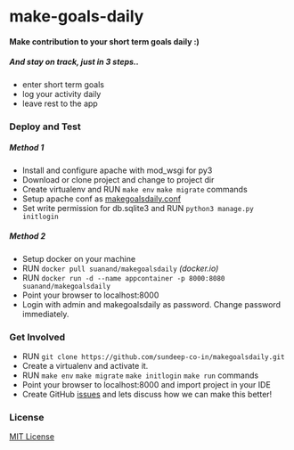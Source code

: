 # make-goals-daily

#### Make contribution to your short term goals daily :)
##### And stay on track, just in 3 steps..

* enter short term goals
* log your activity daily
* leave rest to the app


### Deploy and Test

##### Method 1

* Install and configure apache with mod_wsgi for py3
* Download or clone project and change to project dir
* Create virtualenv and RUN `make env` `make migrate` commands
* Setup apache conf as [makegoalsdaily.conf](deploy/apache/makegoalsdaily.conf)
* Set write permission for db.sqlite3 and RUN `python3 manage.py initlogin`

##### Method 2

* Setup docker on your machine
* RUN `docker pull suanand/makegoalsdaily` *(docker.io)*
* RUN `docker run -d --name appcontainer -p 8000:8080 suanand/makegoalsdaily`
* Point your browser to localhost:8000
* Login with admin and makegoalsdaily as password. Change password immediately.


### Get Involved

* RUN `git clone https://github.com/sundeep-co-in/makegoalsdaily.git`
* Create a virtualenv and activate it.
* RUN `make env` `make migrate` `make initlogin` `make run` commands
* Point your browser to localhost:8000 and import project in your IDE
* Create GitHub [issues](https://github.com/sundeep-co-in/makegoalsdaily/issues) and lets discuss how we can make this better!

### License

[MIT License](https://opensource.org/licenses/MIT)

